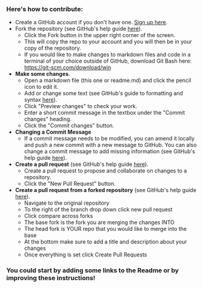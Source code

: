 ### Here's how to contribute:
* Create a GitHub account if you don't have one. <a href="https://github.com/signup">Sign up here</a>.
* Fork the repository (see GitHub's help guide <a href="https://help.github.com/articles/fork-a-repo/">here</a>).
  * Click the Fork button in the upper right corner of the screen.
  * This will copy the repo to your account and you will then be in your copy of the repository.
  * If you would like to make changes to markdown files and code in a terminal of your choice outside of GitHub, download Git Bash here: https://git-scm.com/download/win
* **Make some changes.**
  * Open a markdown file (this one or readme.md) and click the pencil icon to edit it.
  * Add or change some text (see GitHub's guide to formatting and syntax <a href="https://docs.github.com/en/get-started/writing-on-github/getting-started-with-writing-and-formatting-on-github/basic-writing-and-formatting-syntax">here</a>).
  * Click "Preview changes" to check your work.
  * Enter a short commit message in the textbox under the "Commit changes" heading.
  * Click the "Commit changes" button.
* **Changing a Commit Message**
  * If a commit message needs to be modified, you can amend it locally and push a new commit with a new message to GitHub. You can also     change a commit message to add missing information (see GitHub's help guide <a href="https://docs.github.com/en/pull-requests/committing-changes-to-your-project/creating-and-editing-commits/changing-a-commit-message">here</a>).
* **Create a pull request** (see GitHub's help guide <a href="https://help.github.com/articles/using-pull-requests/">here</a>).
  * Create a pull request to propose and collaborate on changes to a repository.
  * Click the "New Pull Request" button.
* **Create a pull request from a forked repository** (see GitHub's help guide <a href="https://help.github.com/en/articles/creating-a-pull-request-from-a-fork">here</a>).
  * Navigate to the original repository
  * To the right of the branch drop down click new pull request
  * Click compare across forks
  * The base fork is the fork you are merging the changes INTO
  * The head fork is YOUR repo that you would like to merge into the base
  * At the bottom make sure to add a title and description about your changes
  * Once everything is set click Create Pull Requests

### You could start by adding some links to the Readme or by improving these instructions!
